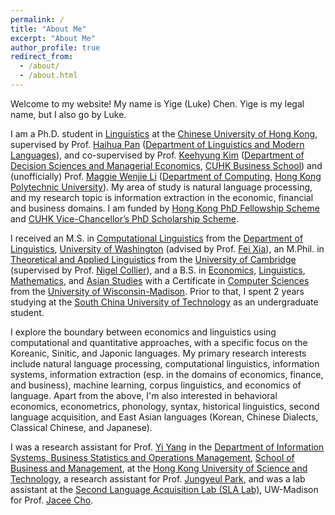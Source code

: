 ```yaml
---
permalink: /
title: "About Me"
excerpt: "About Me"
author_profile: true
redirect_from: 
  - /about/
  - /about.html
---
```


Welcome to my website! My name is Yige (Luke) Chen. Yige is my legal name, but I also go by Luke. 

I am a Ph.D. student in [Linguistics](http://ling.cuhk.edu.hk/index.php) at the [Chinese University of Hong Kong](https://www.cuhk.edu.hk/english/), supervised by Prof. [Haihua Pan](http://ling.cuhk.edu.hk/p_pan.php) ([Department of Linguistics and Modern Languages](http://ling.cuhk.edu.hk/)), and co-supervised by Prof. [Keehyung Kim](https://www.bschool.cuhk.edu.hk/staff/kim-keehyung/) ([Department of Decision Sciences and Managerial Economics](https://www.bschool.cuhk.edu.hk/departments/decision-sciences-and-managerial-economics/), [CUHK Business School](https://www.bschool.cuhk.edu.hk/)) and (unofficially) Prof. [Maggie Wenjie Li](https://www.polyu.edu.hk/comp/people/academic-staff/prof-li-wenjie-maggie/) ([Department of Computing](https://www.polyu.edu.hk/comp/), [Hong Kong Polytechnic University](https://www.polyu.edu.hk/en/)). My area of study is natural language processing, and my research topic is information extraction in the economic, financial and business domains. I am funded by [Hong Kong PhD Fellowship Scheme](https://www.ugc.edu.hk/eng/rgc/funding_opport/hkpfs/) and [CUHK Vice-Chancellor’s PhD Scholarship Scheme](https://www.gs.cuhk.edu.hk/admissions/scholarships-fees/scholarships). 

I received an M.S. in [Computational Linguistics](https://www.compling.uw.edu/) from the [Department of Linguistics](https://linguistics.washington.edu/), [University of Washington](https://www.washington.edu/) (advised by Prof. [Fei Xia](https://linguistics.washington.edu/people/fei-xia)), an M.Phil. in [Theoretical and Applied Linguistics](https://www.mmll.cam.ac.uk/dtal) from the [University of Cambridge](https://www.cam.ac.uk/) (supervised by Prof. [Nigel Collier](https://sites.google.com/site/nhcollier/)), and a B.S. in [Economics](https://econ.wisc.edu/), [Linguistics](https://langsci.wisc.edu/), [Mathematics](http://www.math.wisc.edu/), and [Asian Studies](https://eastasia.wisc.edu/) with a Certificate in [Computer Sciences](https://www.cs.wisc.edu/) from the [University of Wisconsin-Madison](https://www.wisc.edu/). Prior to that, I spent 2 years studying at the [South China University of Technology](https://www.scut.edu.cn/new/) as an undergraduate student. 

I explore the boundary between economics and linguistics using computational and quantitative approaches, with a specific focus on the Koreanic, Sinitic, and Japonic languages. My primary research interests include natural language processing, computational linguistics, information systems, information extraction (esp. in the domains of economics, finance, and business), machine learning, corpus linguistics, and economics of language. Apart from the above, I'm also interested in behavioral economics, econometrics, phonology, syntax, historical linguistics, second language acquisition, and East Asian languages (Korean, Chinese Dialects, Classical Chinese, and Japanese). 

I was a research assistant for Prof. [Yi Yang](https://yya518.github.io/) in the [Department of Information Systems, Business Statistics and Operations Management](http://www.bm.ust.hk/isom/), [School of Business and Management](https://www.bm.ust.hk/), at the [Hong Kong University of Science and Technology](https://hkust.edu.hk/), a research assistant for Prof. [Jungyeul Park](https://linguistics.ubc.ca/profile/jungyeul-park), and was a lab assistant at the [Second Language Acquisition Lab (SLA Lab)](https://dept.english.wisc.edu/slalab/), UW-Madison for Prof. [Jacee Cho](https://english.wisc.edu/staff/cho-jacee/). 
